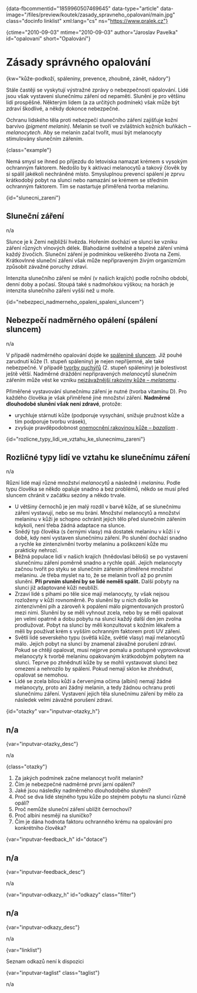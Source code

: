 
{data-fbcommentid="1859960507469645" data-type="article" data-image="/files/preview/koutek/zasady\_spravneho\_opalovani/main.jpg" class="docinfo linklist" xml:lang="cs" ns="https://www.pralek.cz"}

{ctime="2010-09-03" mtime="2010-09-03" author="Jaroslav Pavelka" id="opalovani" short="Opalování"}

# Zásady správného opalování

<!-- generated attribute kw by user_updatekw.sh on 2021-11-10, do not edit -->

{kw="kůže-podkoží, spáleniny, prevence, zhoubné, zánět, nádory"}

Stále častěji se vyskytují výstražné zprávy o nebezpečnosti opalování. Lidé jsou však vystaveni slunečnímu záření od nepaměti. Slunění je pro většinu lidí prospěšné. Některým lidem (a za určitých podmínek) však může být zdraví škodlivé, a někdy dokonce nebezpečné.

Ochranu lidského těla proti nebezpečí slunečního záření zajišťuje kožní barvivo _(pigment melanin)_. Melanin se tvoří ve zvláštních kožních buňkách – _melanocytech_. Aby se melanin začal tvořit, musí být melanocyty stimulovány slunečním zářením.

{class="example"}

Nemá smysl se ihned po příjezdu do letoviska namazat krémem s vysokým ochranným faktorem. Nedošlo by k aktivaci melanocytů a takový člověk by si spálil jakékoli nechráněné místo. Smysluplnou prevencí spálení je zprvu krátkodobý pobyt na slunci nebo namazání se krémem se středním ochranným faktorem. Tím se nastartuje přiměřená tvorba melaninu.

{id="slunecni_zareni"}

## Sluneční záření

n/a

Slunce je k Zemi nejbližší hvězda. Hořením dochází ve slunci ke vzniku záření různých vlnových délek. Blahodárné světelné a tepelné záření vnímá každý živočich. Sluneční záření je podmínkou veškerého života na Zemi. Krátkovlnné sluneční záření však může nepřipraveným živým organizmům způsobit závažné poruchy zdraví.

Intenzita slunečního záření se mění (v našich krajích) podle ročního období, denní doby a počasí. Stoupá také s nadmořskou výškou; na horách je intenzita slunečního záření vyšší než u moře.

{id="nebezpeci\_nadmerneho\_opaleni\_spaleni\_sluncem"}

## Nebezpečí nadměrného opálení (spálení sluncem)

n/a

V případě nadměrného opalování dojde ke [spálenině sluncem][1]. Již pouhé zarudnutí kůže (1. stupeň spáleniny) je nejen nepříjemné, ale také nebezpečné. V případě [tvorby puchýřů][2] (2. stupeň spáleniny) je bolestivost ještě větší. Nadměrné dráždění nepřipravených _melanocytů_ slunečním zářením může vést ke vzniku [nejzávažnější rakoviny kůže – _melanomu_][3] . 

Přiměřené vystavování slunečnímu záření je nutné (tvorba vitamínu D). Pro každého člověka je však přiměřené jiné množství záření. **Nadměrné dlouhodobé slunění však není zdravé**, protože:

  * urychluje stárnutí kůže (podporuje vysychání, snižuje pružnost kůže a tím podporuje tvorbu vrásek),
  * zvyšuje pravděpodobnost [onemocnění rakovinou kůže – _bazaliom_][3] . 

{id="rozlicne\_typy\_lidi\_ve\_vztahu\_ke\_slunecnimu_zareni"}

## Rozličné typy lidí ve vztahu ke slunečnímu záření

n/a

Různí lidé mají různé množství _melanocytů_ a následně i _melaninu_. Podle typu člověka se někdo opaluje snadno a bez problémů, někdo se musí před sluncem chránit v začátku sezóny a někdo trvale.

  * U většiny černochů je jen malý rozdíl v barvě kůže, ať se slunečnímu záření vystavují, nebo se mu brání. Množství melanocytů a množství melaninu v kůži je schopno ochránit jejich tělo před slunečním zářením kdykoli, není třeba žádná adaptace na slunce.
  * Snědý typ člověka (s černými vlasy) má dostatek melaninu v kůži i v době, kdy není vystaven slunečnímu záření. Po slunění dochází snadno a rychle ke zintenzivnění tvorby melaninu a poškození kůže mu prakticky nehrozí.
  * Běžná populace lidí v našich krajích (hnědovlasí běloši) se po vystavení slunečnímu záření poměrně snadno a rychle opálí. Jejich melanocyty začnou tvořit po styku se slunečním zářením přiměřené množství melaninu. Je třeba myslet na to, že se melanin tvoří až po prvním slunění. **Při prvním slunění by se lidé neměli spálit.** Další pobyty na slunci již adaptované kůži neublíží.
  * Zrzaví lidé s pihami po těle sice mají melanocyty, ty však nejsou rozloženy v kůži rovnoměrně. Po slunění by u nich došlo ke zintenzivnění pih a zároveň k popálení málo pigmentovaných prostorů mezi nimi. Slunění by se měli vyhnout zcela, nebo by se měli opalovat jen velmi opatrně a dobu pobytu na slunci každý další den jen zvolna prodlužovat. Pobyt na slunci by měli konzultovat s kožním lékařem a měli by používat krém s vyšším ochranným faktorem proti UV záření.
  * Světlí lidé severského typu (světlá kůže, světlé vlasy) mají melanocytů málo. Jejich pobyt na slunci by znamenal závažné porušení zdraví. Pokud se chtějí opalovat, musí nejprve pomalu a postupně vyprovokovat melanocyty k tvorbě melaninu opakovaným krátkodobým pobytem na slunci. Teprve po zhnědnutí kůže by se mohli vystavovat slunci bez omezení a nehrozilo by spálení. Pokud nemají sklon ke zhnědnutí, opalovat se nemohou.
  * Lidé se zcela bílou kůží a červenýma očima (albíni) nemají žádné melanocyty, proto ani žádný melanin, a tedy žádnou ochranu proti slunečnímu záření. Vystavení jejich těla slunečnímu záření by mělo za následek velmi závažné porušení zdraví.

{id="otazky" var="inputvar-otazky_h"}

## n/a

{var="inputvar-otazky_desc"}

n/a

{class="otazky"}

  1. Za jakých podmínek začne melanocyt tvořit melanin?
  2. Čím je nebezpečné nadměrné první jarní opálení?
  3. Jaké jsou následky nadměrného dlouhodobého slunění?
  4. Proč se dva lidé stejného typu kůže po stejném pobytu na slunci různě opálí?
  5. Proč nemůže sluneční záření ublížit černochovi?
  6. Proč albíni nesmějí na sluníčko?
  7. Čím je dána hodnota faktoru ochranného krému na opalování pro konkrétního člověka?

{var="inputvar-feedback_h" id="dotace"}

## n/a

{var="inputvar-feedback_desc"}

n/a

{var="inputvar-odkazy_h" id="odkazy" class="filter"}

## n/a

{var="inputvar-odkazy_desc"}

n/a

{var="linklist"}

Seznam odkazů není k dispozici

{var="inputvar-taglist" class="taglist"}

n/a

 [1]: ochlazeni_spaleniny
 [2]: osetreni_puchyre
 [3]: znamenko-bradavice-rakovina


